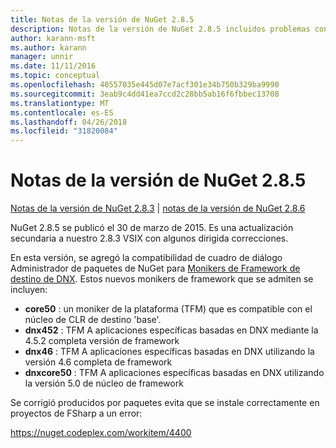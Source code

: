 ```yaml
---
title: Notas de la versión de NuGet 2.8.5
description: Notas de la versión de NuGet 2.8.5 incluidos problemas conocidos, correcciones de errores, las funciones agregadas y dcr.
author: karann-msft
ms.author: karann
manager: unnir
ms.date: 11/11/2016
ms.topic: conceptual
ms.openlocfilehash: 40557035e445d07e7acf301e34b750b329ba9990
ms.sourcegitcommit: 3eab9c4dd41ea7ccd2c28bb5ab16f6fbbec13708
ms.translationtype: MT
ms.contentlocale: es-ES
ms.lasthandoff: 04/26/2018
ms.locfileid: "31820084"
---
```

# <a name="nuget-285-release-notes"></a>Notas de la versión de NuGet 2.8.5

[Notas de la versión de NuGet 2.8.3](../release-notes/nuget-2.8.3.md) | [notas de la versión de NuGet 2.8.6](../release-notes/nuget-2.8.6.md)

NuGet 2.8.5 se publicó el 30 de marzo de 2015. Es una actualización secundaria a nuestro 2.8.3 VSIX con algunos dirigida correcciones.

En esta versión, se agregó la compatibilidad de cuadro de diálogo Administrador de paquetes de NuGet para [Monikers de Framework de destino de DNX](https://github.com/aspnet/dnx).  Estos nuevos monikers de framework que se admiten se incluyen:

* **core50** : un moniker de la plataforma (TFM) que es compatible con el núcleo de CLR de destino 'base'.
* **dnx452** : TFM A aplicaciones específicas basadas en DNX mediante la 4.5.2 completa versión de framework
* **dnx46** : TFM A aplicaciones específicas basadas en DNX utilizando la versión 4.6 completa de framework
* **dnxcore50** : TFM A aplicaciones específicas basadas en DNX utilizando la versión 5.0 de núcleo de framework

Se corrigió producidos por paquetes evita que se instale correctamente en proyectos de FSharp a un error:

https://nuget.codeplex.com/workitem/4400